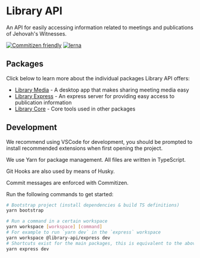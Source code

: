 # Library API

An API for easily accessing information related to meetings and publications of Jehovah's Witnesses.

[![Commitizen friendly](https://img.shields.io/badge/commitizen-friendly-brightgreen.svg)](http://commitizen.github.io/cz-cli/)
[![lerna](https://img.shields.io/badge/maintained%20with-lerna-cc00ff.svg)](https://lerna.js.org/)

## Packages

Click below to learn more about the individual packages Library API offers:

- [Library Media](./packages/media/README.md) - A desktop app that makes sharing meeting media easy
- [Library Express](./packages/express/README.md) - An express server for providing easy access to publication information
- [Library Core](./packages/core/README.md) - Core tools used in other packages

## Development

We recommend using VSCode for development, you should be prompted to install recommended extensions when first opening the project.

We use Yarn for package management. All files are written in TypeScript.

Git Hooks are also used by means of Husky.

Commit messages are enforced with Commitizen.

Run the following commands to get started:

```bash
# Bootstrap project (install dependencies & build TS definitions)
yarn bootstrap

# Run a command in a certain workspace
yarn workspace [workspace] [command]
# For example to run `yarn dev` in the `express` workspace
yarn workspace @library-api/express dev
# Shortcuts exist for the main packages, this is equivalent to the above
yarn express dev
```
